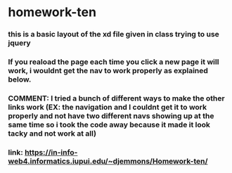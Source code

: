 # homework-ten
### this is a basic layout of the xd file given in class trying to use jquery
### If you reaload the page each time you click a new page it will work, i wouldnt get the nav to work properly as explained below.
### COMMENT: I tried a bunch of different ways to make the other links work (EX: the navigation and I couldnt get it to work properly and not have two different navs showing up at the same time so i took the code away because it made it look tacky and not work at all)
### link:  https://in-info-web4.informatics.iupui.edu/~djemmons/Homework-ten/
